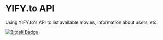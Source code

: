# YIFY.to API
Using YIFY.to's API to list available movies, information about users, etc.


[![Bitdeli Badge](https://d2weczhvl823v0.cloudfront.net/hamzashezad/yify-api/trend.png)](https://bitdeli.com/free "Bitdeli Badge")


